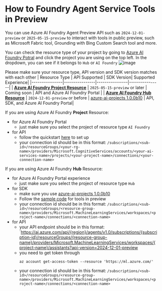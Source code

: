 # How to Foundry Agent Service Tools in Preview

You can use Azure AI Foundry Agent Preview API such as `2024-12-01-preview` or `2025-05-15-preview` to interact with tools in public preview, such as Microsoft Fabric tool, Grounding with Bing Custom Search tool and more. 

You can check the resource type of your project by going to [Azure AI Foundry Potral](https://ai.azure.com) and click the project you are using on the top left. In the dropdown, you can see if it belongs to `Hub` or `AI Foundry`
![image](https://github.com/user-attachments/assets/10023985-3a8d-4da1-a055-ad24cfc56ee5)

Please make sure your resource type, API version and SDK version matches with each other
| Resource Type | API Supported | SDK Version| Supported Experience| 
|----------------|----------------|----------------|----------------|
| [**Azure AI Foundry Project Resource**](https://learn.microsoft.com/en-us/azure/ai-foundry/concepts/architecture)    | `2025-05-15-preview` or later   | Coming soon   | API and Azure AI Foundry Portal | 
| [**Azure AI Foundry Hub Resource**](https://learn.microsoft.com/en-us/azure/ai-foundry/concepts/architecture)   | `2024-12-01-preview` or before   | [azure-ai-projects 1.0.0b10](https://pypi.org/project/azure-ai-projects/1.0.0b10/)   | API, SDK, and Azure AI Foundry Portal| 

If you are using Azure AI Foundry **Project** Resource:
- for Azure AI Foundry Portal
  - just make sure you select the project of resource type `AI Foundry` 
- for API
  - follow the quickstart [here](https://learn.microsoft.com/en-us/azure/ai-services/agents/quickstart?pivots=rest-api) to set up 
  - your connection id should be in this format: `/subscriptions/<sub-id>/resourceGroups/<your-rg-name>/providers/Microsoft.CognitiveServices/accounts/<your-ai-services-name>/projects/<your-project-name>/connections/<your-connection-name>`


If you are using Azure AI Foundry **Hub** Resource:
- for Azure AI Foundry Portal experience
  - just make sure you select the project of resource type `Hub`
- for SDK
  - make sure you use [azure-ai-projects 1.0.0b10](https://pypi.org/project/azure-ai-projects/1.0.0b10/)
  - Follow the [sample code](./preview-tools-hub) for tools in preview
  - your connection id should be in this format: `/subscriptions/<sub-id>/resourceGroups/<resource-group-name>/providers/Microsoft.MachineLearningServices/workspaces/<project-name>/connections/<connection-name>`
- for API
  - your API endpoint should be in this format: `https://ai.azure.com/api/{region}/agents/v1.0/subscriptions/{subscription-id}/resourceGroups/{resource-group-name}/providers/Microsoft.MachineLearningServices/workspaces/{project-name}/assistants?api-version=2024-12-01-preview
  - you need to get token through
    ```azurecli
    az account get-access-token --resource 'https://ml.azure.com/'
    ```
  - your connection id should be in this format: `/subscriptions/<sub-id>/resourceGroups/<resource-group-name>/providers/Microsoft.MachineLearningServices/workspaces/<project-name>/connections/<connection-name>`
